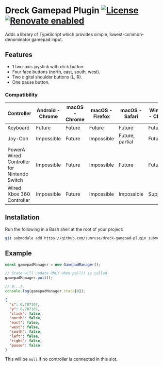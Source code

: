 # Dreck Gamepad Plugin [![License](https://img.shields.io/github/license/sunruse/dreck-gamepad-plugin.svg)](https://github.com/sunruse/dreck-gamepad-plugin/blob/master/license) [![Renovate enabled](https://img.shields.io/badge/renovate-enabled-brightgreen.svg)](https://renovatebot.com/)

Adds a library of TypeScript which provides simple, lowest-common-denominator gamepad input.

## Features

- 1 two-axis joystick with click button.
- Four face buttons (north, east, south, west).
- Two digital shoulder buttons (L, R).
- One pause button.

### Compatibility

| Controller                                  | Android - Chrome | macOS - Chrome | macOS - Firefox | macOS - Safari  | Windows - Chrome | Windows - Firefox |
| ------------------------------------------- | ---------------- | -------------- | --------------- | --------------- | ---------------- | ----------------- |
| Keyboard                                    | Future           | Future         | Future          | Future          | Future           | Future            |
| Joy-Con                                     | Impossible       | Future         | Impossible      | Future, partial | Future           | Impossible        |
| PowerA Wired Controller for Nintendo Switch | Impossible       | Future         | Impossible      | Future          | Future           | Future            |
| Wired Xbox 360 Controller                   | Impossible       | Future         | Impossible      | Impossible      | Supported        | Supported         |

## Installation

Run the following in a Bash shell at the root of your project:

```bash
git submodule add https://github.com/sunruse/dreck-gamepad-plugin submodules/plugins/gamepad
```

## Example

```typescript
const gamepadManager = new GamepadManager();

// State will update ONLY when poll() is called.
gamepadManager.poll();

// 0...7.
console.log(gamepadManager.state[0]);
```

```json
{
  "x": 0.707107,
  "y": 0.707107,
  "click": false,
  "north": false,
  "east": false,
  "west": false,
  "south": false,
  "left": false,
  "right": false,
  "pause": false
}
```

This will be `null` if no controller is connected in this slot.
